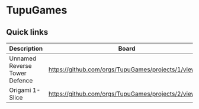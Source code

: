 # TupuGames

## Quick links

| Description | Board | Repo | 
| -------- | ------- | ------- |
| Unnamed Reverse Tower Defence | https://github.com/orgs/TupuGames/projects/1/views/1| - |
| Origami 1-Slice | https://github.com/orgs/TupuGames/projects/2/views/1| - |
